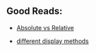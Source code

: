 ## Good Reads:

- [Absolute vs Relative](https://leannezhang.medium.com/difference-between-css-position-absolute-versus-relative-35f064384c6)

- [different display methods](https://betterprogramming.pub/understanding-css-display-none-block-inline-and-inline-block-63f6510df93)
